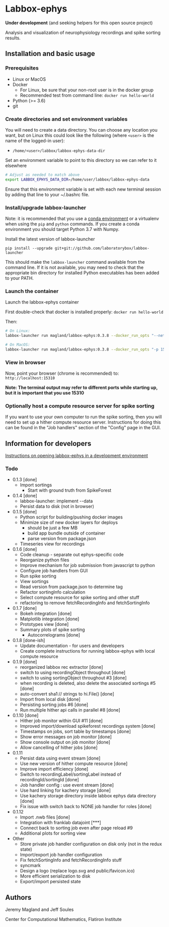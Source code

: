# Labbox-ephys

**Under development** (and seeking helpers for this open source project)

Analysis and visualization of neurophysiology recordings and spike sorting results.

## Installation and basic usage

### Prerequisites

* Linux or MacOS
* Docker
    - For Linux, be sure that your non-root user is in the docker group
    - Recommended test from command line: `docker run hello-world`
* Python (>= 3.6)
* git

### Create directories and set environment variables

You will need to create a data directory. You can choose any location you want, but on Linux this could look like the following (where `<user>` is the name of the logged-in user):

* `/home/<user>/labbox/labbox-ephys-data-dir`

Set an environment variable to point to this directory so we can refer to it elsewhere

```bash
# Adjust as needed to match above
export LABBOX_EPHYS_DATA_DIR=/home/user/labbox/labbox-ephys-data
```

Ensure that this environment variable is set with each new terminal session by adding that line to your ~/.bashrc file.

### Install/upgrade labbox-launcher

Note: it is recommended that you use a [conda environment](https://docs.conda.io/projects/conda/en/latest/user-guide/tasks/manage-environments.html) or a virtualenv when using the `pip` and `python` commands. If you create a conda environment you should target Python 3.7 with Numpy.

Install the latest version of labbox-launcher

```
pip install --upgrade git+git://github.com/laboratorybox/labbox-launcher
```

This should make the `labbox-launcher` command available from the command line. If it is not available, you may need to check that the appropriate bin directory for installed Python executables has been added to your PATH.

### Launch the container

Launch the labbox-ephys container

First double-check that docker is installed properly: `docker run hello-world`

Then:

```bash
# On Linux:
labbox-launcher run magland/labbox-ephys:0.3.8 --docker_run_opts "--net host" --data $LABBOX_EPHYS_DATA_DIR

# On MacOS:
labbox-launcher run magland/labbox-ephys:0.3.8 --docker_run_opts "-p 15310:15310 -p 15308:15308" --data $LABBOX_EPHYS_DATA_DIR
```

### View in browser

Now, point your browser (chrome is recommended) to: `http://localhost:15310`

**Note: The terminal output may refer to different ports while starting up, but it is important that you use 15310**

### Optionally host a compute resource server for spike sorting

If you want to use your own computer to run the spike sorting, then you will need to set up a hither compute resource server. Instructions for doing this can be found in the "Job handlers" section of the "Config" page in the GUI.

## Information for developers

[Instructions on opening labbox-ephys in a development environment](doc/development-environment.md)

### Todo

* 0.1.3 [done]
    - Import sortings
        - Start with ground truth from SpikeForest
* 0.1.4 [done]
    - labbox-launcher: implement --data
    - Persist data to disk (not in browser)
* 0.1.5 [done]
    - Python script for building/pushing docker images
    - Minimize size of new docker layers for deploys
        - should be just a few MB
        - build app bundle outside of container
        - parse version from package.json
    - Timeseries view for recordings
* 0.1.6 [done]
    - Code cleanup - separate out ephys-specific code
    - Reorganize python files
    - Improve mechanism for job submission from javascript to python
    - Configure job handlers from GUI
    - Run spike sorting
    - View sortings
    - Read version from package.json to determine tag
    - Refactor sortingInfo calculation
    - Select compute resource for spike sorting and other stuff
    - refactoring to remove fetchRecordingInfo and fetchSortingInfo
* 0.1.7 [done]
    - Bokeh integration [done]
    - Matplotlib integration [done]
    - Prototypes view [done]
    - Summary plots of spike sorting
        - Autocorrelograms [done]
* 0.1.8 [done-ish]
    - Update documentation - for users and developers
    - Create complete instructions for running labbox-ephys with local compute resource
* 0.1.9 [done]
    - reorganized labbox rec extractor [done]
    - switch to using recordingObject throughout [done]
    - switch to using sortingObject throughout #3 [done]
    - when recording is deleted, also delete the associated sortings #5 [done]
    - auto-convert sha1:// strings to hi.File() [done]
    - Import from local disk [done]
    - Persisting sorting jobs #6 [done]
    - Run multiple hither api calls in parallel #8 [done]
* 0.1.10 [done]
    - Hither job monitor within GUI #11 [done]
    - Improved import/download spikeforest recordings system [done]
    - Timestamps on jobs, sort table by timestamps [done]
    - Show error messages on job monitor [done]
    - Show console output on job monitor [done]
    - Allow cancelling of hither jobs [done]
* 0.1.11
    - Persist data using event stream [done]
    - Use new version of hither compute resource [done]
    - Improve import efficiency [done]
    - Switch to recordingLabel/sortingLabel instead of recordingId/sortingId [done]
    - Job handler config : use event stream [done]
    - Use hard linking for kachery storage [done]
    - Use kachery storage directory inside labbox ephys data directory [done]
    - Fix issue with switch back to NONE job handler for roles [done]
* 0.1.12
    - Import .nwb files [done]
    - Integration with franklab datajoint [***]
    - Connect back to sorting job even after page reload #9
    - Additional plots for sorting view
* Other
    - Store private job handler configuration on disk only (not in the redux state)
    - Import/export job handler configuration
    - Fix fetchSortingInfo and fetchRecordingInfo stuff
    - syncmark
    - Design a logo (replace logo.svg and public/favicon.ico)
    - More efficient serialization to disk
    - Export/import persisted state

## Authors

Jeremy Magland and Jeff Soules

Center for Computational Mathematics, Flatiron Institute
